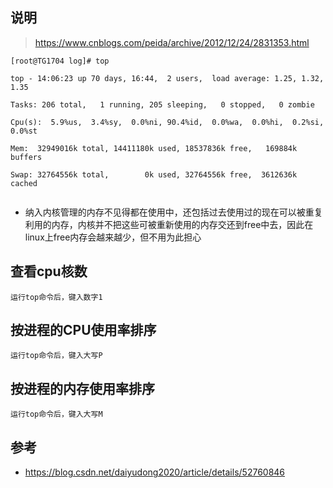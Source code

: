 
## 说明
>https://www.cnblogs.com/peida/archive/2012/12/24/2831353.html
```
[root@TG1704 log]# top

top - 14:06:23 up 70 days, 16:44,  2 users,  load average: 1.25, 1.32, 1.35

Tasks: 206 total,   1 running, 205 sleeping,   0 stopped,   0 zombie

Cpu(s):  5.9%us,  3.4%sy,  0.0%ni, 90.4%id,  0.0%wa,  0.0%hi,  0.2%si,  0.0%st

Mem:  32949016k total, 14411180k used, 18537836k free,   169884k buffers

Swap: 32764556k total,        0k used, 32764556k free,  3612636k cached


```

- 纳入内核管理的内存不见得都在使用中，还包括过去使用过的现在可以被重复利用的内存，内核并不把这些可被重新使用的内存交还到free中去，因此在linux上free内存会越来越少，但不用为此担心

## 查看cpu核数
```
运行top命令后，键入数字1
```

## 按进程的CPU使用率排序

```
运行top命令后，键入大写P
```

## 按进程的内存使用率排序
```
运行top命令后，键入大写M
```


## 参考
- https://blog.csdn.net/daiyudong2020/article/details/52760846
